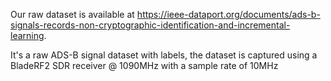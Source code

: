Our raw dataset is available at https://ieee-dataport.org/documents/ads-b-signals-records-non-cryptographic-identification-and-incremental-learning.

It's a raw ADS-B signal dataset with labels, the dataset is captured using a BladeRF2 SDR receiver @ 1090MHz with a sample rate of 10MHz
